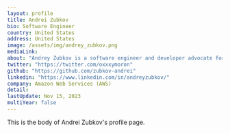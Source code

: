 ```yaml
---
layout: profile
title: Andrei Zubkov
bio: Software Engineer
country: United States
address: United States
image: /assets/img/andrey_zubkov.png
mediaLink: 
about: "Andrey Zubkov is a software engineer and developer advocate for PostgreSQL, an open-source relational database management system (RDBMS). He is known for his contributions to the PostgreSQL community and his expertise in database administration and performance optimization. Zubkov often shares his knowledge through blog posts, conference presentations, and workshops. He actively participates in the PostgreSQL mailing lists and helps users with their database-related questions and challenges."
twitter: "https://twitter.com/oxxxymoron"
github: "https://github.com/zubkov-andrei" 
linkedin: "https://www.linkedin.com/in/andreyzubkov/"
company: Amazon Web Services (AWS)
detail: 
lastUpdate: Nov 15, 2023
multiYear: false
---
```


This is the body of Andrei Zubkov's profile page.
